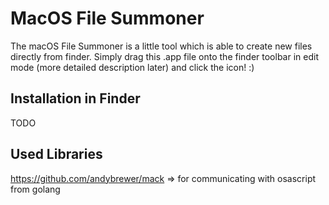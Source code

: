 # MacOS File Summoner

The macOS File Summoner is a little tool which is able to create new files directly from finder. 
Simply drag this .app file onto the finder toolbar in edit mode (more detailed description later) and click the icon! :) 

## Installation in Finder 

TODO 

## Used Libraries 

https://github.com/andybrewer/mack => for communicating with osascript from golang